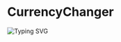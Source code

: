 # CurrencyChanger
![Typing SVG](https://readme-typing-svg.herokuapp.com?font=Indie+Flower&color=47F763&size=30&lines=Currency+Converter!)
